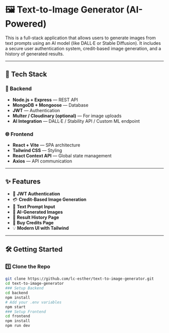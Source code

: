 # 🖼️ Text-to-Image Generator (AI-Powered)

This is a full-stack application that allows users to generate images from text prompts using an AI model (like DALL·E or Stable Diffusion). It includes a secure user authentication system, credit-based image generation, and a history of generated results.

---

## 🚀 Tech Stack

### 🔧 Backend
- **Node.js + Express** — REST API
- **MongoDB + Mongoose** — Database
- **JWT** — Authentication
- **Multer / Cloudinary (optional)** — For image uploads
- **AI Integration** — DALL·E / Stability API / Custom ML endpoint

### 🌐 Frontend
- **React + Vite** — SPA architecture
- **Tailwind CSS** — Styling
- **React Context API** — Global state management
- **Axios** — API communication

---


## ✨ Features

- 🔐 **JWT Authentication**
- 💳 **Credit-Based Image Generation**
- 💬 **Text Prompt Input**
- 🧠 **AI-Generated Images**
- 📜 **Result History Page**
- 🛒 **Buy Credits Page**
- 💡 **Modern UI with Tailwind**

---

## 🛠️ Getting Started

### 1️⃣ Clone the Repo
```bash
git clone https://github.com/lc-esther/text-to-image-generator.git
cd text-to-image-generator
### Setup Backend
cd backend
npm install
# Add your .env variables
npm start
### Setup Frontend
cd frontend
npm install
npm run dev

